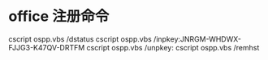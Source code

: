 # office 注册命令
cscript ospp.vbs /dstatus
cscript ospp.vbs /inpkey:JNRGM-WHDWX-FJJG3-K47QV-DRTFM
cscript ospp.vbs /unpkey:
cscript ospp.vbs /remhst
